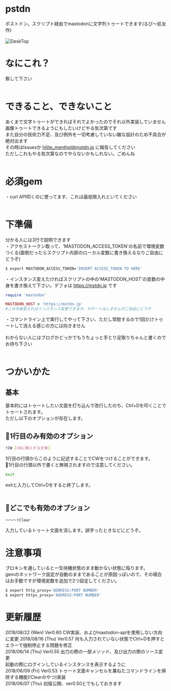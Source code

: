 # pstdn<br>
ポストドン。スクリプト経由でmastodonに文字列トゥートできます(るび〜処女作)<br>
<br>
![DeskTop](https://media.mstdn.jp/images/media_attachments/files/007/128/492/original/173636c6e2831afb.png)

# なにこれ？<br>
察して下さい<br>
<br>
# できること、できないこと<br>
あくまで文字トゥートができればそれでよかったのでそれ以外実装していません<br>
画像トゥートできるようにもしたいけどやる気次第です<br>
また自分の技術力不足、及び例外を一切考慮していない雑な設計のため不具合が絶対出ます<br>
その時はIssuesか hilite_menthol@mstdn.jp に報告してください<br>
ただしこれもやる気次第なのでやらないかもしれない。ごめんね<br>
<br>
# 必須gem<br>
・curl API叩くのに使ってます、これは最低限入れといてください<br>
<br>
# 下準備<br>
分かる人には3行で説明できます<br>
・アクセストークン取って、'MASTODON_ACCESS_TOKEN'の名前で環境変数つくる(面倒だったらスクリプト内部のローカル変数に書き換えるなりご自由にどうぞ)<br>
```Bash
$ export MASTODON_ACCESS_TOKEN='INSERT ACCESS_TOKEN TO HERE'
```
・インスタンス変えたければスクリプトの中の'MASTODON_HOST'の変数の中身を書き換えて下さい。デフォは https://mstdn.jp です<br>
```ruby
require 'mastodon'

MASTODON_HOST = 'https://mstdn.jp'
#この中身変えればインスタンス変更できます。サポートはしませんがご自由にどうぞ
```

・コマンドライン上で実行してやって下さい、ただし常駐するので1回だけトゥートして消える感じの方には向きません<br>
<br>
わからない人にはブログかどっかでもうちょっと手とり足取りちゃんと書くのでお待ち下さい<br>
<br>
# つかいかた<br>
## 基本<br>
基本的にはトゥートしたい文面を打ち込んで改行したのち、Ctrl+Dを叩くことでトゥートされます。<br>
ただし以下のオプションが存在します。<br>

## 1行目のみ有効のオプション<br>
```bash
!CW [CWに挿入する文章]
```
1行目の行頭からこのように記述することでCWをつけることができます。<br>
1行目の行頭以外で書くと無視されますので注意してください。<br>
```bash
exit
```
exitと入力してCtrl+Dをすると終了します。<br><br>
## どこでも有効のオプション<br>
```bash
〜〜〜!Clear
```
入力しているトゥート文面を消します。誤字ったときなどにどうぞ。
<br>

# 注意事項
プロキシを通していると一生待機状態のまま動かない状態に陥ります。<br>
gemのネットワーク設定が自動のままであることが原因っぽいので、その場合はお手数ですが環境変数を追加で2つ設定してください。

```Bash
$ export http_proxy='ADDRESS:PORT NUMBER'
$ export https_proxy='ADDRESS:PORT NUMBER'
```

# 更新履歴<br>
2018/08/22 (Wen) Ver0.60 CW実装、およびmastodon-apiを使用しない方向に変更
2018/08/16 (Thu) Ver0.57 何も入力されていない状態でCtrl+Dを押すとエラーで強制停止する問題を修正<br>
2018/06/14 (Thu) Ver0.55 出力の際の一部メソッド、及び出力の際のソース変更<br>
起動の際にログインしているインスタンスを表示するように<br>
2018/06/09 (Fri) Ver0.53 トゥート文面キャンセルを兼ねたコマンドラインを掃除する機能(!Clearのやつ)実装<br>
2018/06/07 (Thu) 初版公開、ver0.50とでもしておきます

